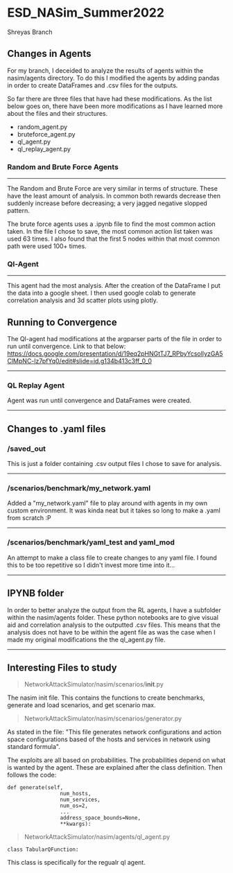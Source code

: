 # ESD_NASim_Summer2022


Shreyas Branch


## Changes in Agents

For my branch, I deceided to analyze the results of agents within the nasim/agents directory. To do this I modified the agents by adding pandas in order to create DataFrames and .csv files for the outputs. 

So far there are three files that have had these modifications. As the list below goes on, there have been more modifications as I have learned more about the files and their structures. 
 - random_agent.py
 - bruteforce_agent.py
 - ql_agent.py
 - ql_replay_agent.py


### Random and Brute Force Agents
---------
The Random and Brute Force are very similar in terms of structure. These have the least amount of analysis. In common both rewards decrease then suddenly increase before decreasing; a very jagged negative slopped pattern.

The brute force agents uses a .ipynb file to find the most common action taken. In the file I chose to save, the most common action list taken was used 63 times. I also found that the first 5 nodes within that most common path were used 100+ times. 

### Ql-Agent
-----

This agent had the most analysis. After the creation of the DataFrame I put the data into a google sheet. I then used google colab to generate correlation analysis and 3d scatter plots using plotly. 

## Running to Convergence

The Ql-agent had modifications at the argparser parts of the file in order to run until convergence. Link to that below:
https://docs.google.com/presentation/d/19eq2pHNGtTJ7_RPbyYcsolIyzGA5ClMpNC-lz7pfYq0/edit#slide=id.g134b413c3ff_0_0 


----
### QL Replay Agent

Agent was run until convergence and DataFrames were created. 

-----

## Changes to .yaml files 

### /saved_out 
This is just a folder containing .csv output files I chose to save for analysis.

------

### /scenarios/benchmark/my_network.yaml
Added a "my_network.yaml" file to play around with agents in my own custom environment. It was kinda neat but it takes so long to make a .yaml from scratch :P 

------

### /scenarios/benchmark/yaml_test and yaml_mod
An attempt to make a class file to create changes to any yaml file. I found this to be too  repetitive so I didn't invest more time into it... 

-----
## IPYNB folder

In order to better analyze the output from the RL agents, I have a subfolder within the nasim/agents folder. These python notebooks are to give visual aid and correlation analysis to the outputted .csv files. This means that the analysis does not have to be within the agent file as was the case when I made my original modifications the the ql_agent.py file. 

------
## Interesting Files to study

> NetworkAttackSimulator/nasim/scenarios/__init__.py 


The nasim init file. This contains the functions to create benchmarks, generate and load scenarios, and get scenario max. 

> NetworkAttackSimulator/nasim/scenarios/generator.py


As stated in the file: "This file generates network configurations and action space configurations based of the hosts and services in network using standard formula". 

The exploits are all based on probabilities. The probabilities depend on what is wanted by the agent. These are explained after the class definition. Then follows the code:
```
def generate(self,
                 num_hosts,
                 num_services,
                 num_os=2,
                 ...
                 address_space_bounds=None,
                 **kwargs):
```


>NetworkAttackSimulator/nasim/agents/ql_agent.py

```class TabularQFunction:```

This class is specifically for the regualr ql agent. 



